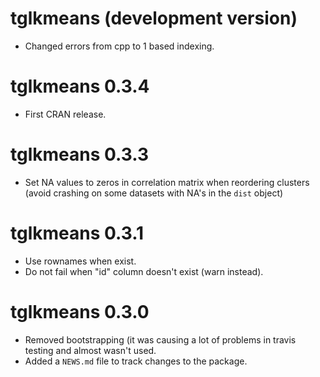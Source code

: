 # tglkmeans (development version)

* Changed errors from cpp to 1 based indexing.

# tglkmeans 0.3.4 

* First CRAN release.
# tglkmeans 0.3.3

* Set NA values to zeros in correlation matrix when reordering clusters 
(avoid crashing on some datasets with NA's in the `dist` object)

# tglkmeans 0.3.1

* Use rownames when exist.
* Do not fail when "id" column doesn't exist (warn instead).

# tglkmeans 0.3.0

* Removed bootstrapping (it was causing a lot of problems in travis testing and almost wasn't used.
* Added a `NEWS.md` file to track changes to the package.
